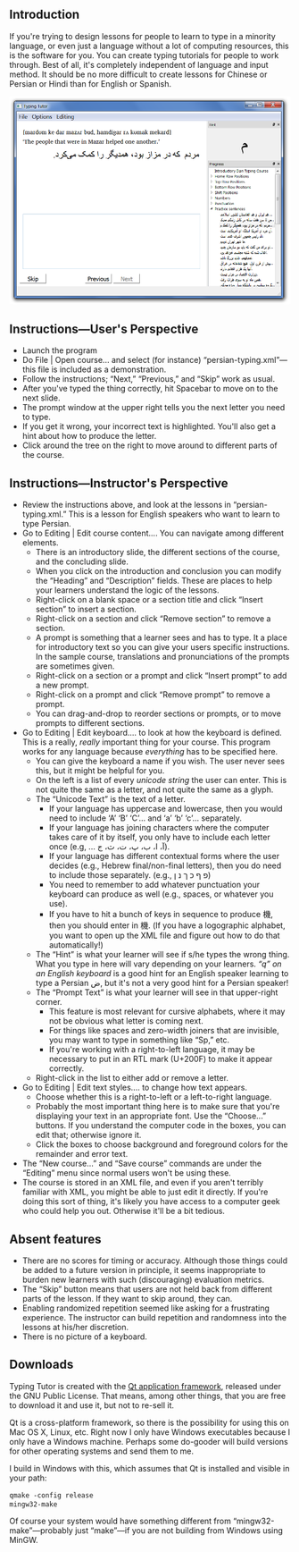 Introduction
------------

If you're trying to design lessons for people to learn to type in a minority language, or even just a language without a lot of computing resources, this is the software for you. You can create typing tutorials for people to work through. Best of all, it's completely independent of language and input method. It should be no more difficult to create lessons for Chinese or Persian or Hindi than for English or Spanish.

![Screenshot of Typing Tutor](typingtutor-screenshot.png)

Instructions—User's Perspective
-------------------------------

*   Launch the program
*   Do File | Open course... and select (for instance) “persian-typing.xml”—this file is included as a demonstration.
*   Follow the instructions; “Next,” “Previous,” and “Skip” work as usual.
*   After you've typed the thing correctly, hit Spacebar to move on to the next slide.
*   The prompt window at the upper right tells you the next letter you need to type.
*   If you get it wrong, your incorrect text is highlighted. You'll also get a hint about how to produce the letter.
*   Click around the tree on the right to move around to different parts of the course.

Instructions—Instructor's Perspective
-------------------------------------

*   Review the instructions above, and look at the lessons in “persian-typing.xml.” This is a lesson for English speakers who want to learn to type Persian.
*   Go to Editing | Edit course content.... You can navigate among different elements.
    *   There is an introductory slide, the different sections of the course, and the concluding slide.
    *   When you click on the introduction and conclusion you can modify the “Heading” and “Description” fields. These are places to help your learners understand the logic of the lessons.
    *   Right-click on a blank space or a section title and click “Insert section” to insert a section.
    *   Right-click on a section and click “Remove section” to remove a section.
    *   A prompt is something that a learner sees and has to type. It a place for introductory text so you can give your users specific instructions. In the sample course, translations and pronunciations of the prompts are sometimes given.
    *   Right-click on a section or a prompt and click “Insert prompt” to add a new prompt.
    *   Right-click on a prompt and click “Remove prompt” to remove a prompt.
    *   You can drag-and-drop to reorder sections or prompts, or to move prompts to different sections.
*   Go to Editing | Edit keyboard.... to look at how the keyboard is defined. This is a really, _really_ important thing for your course. This program works for any language because _everything_ has to be specified here.
    *   You can give the keyboard a name if you wish. The user never sees this, but it might be helpful for you.
    *   On the left is a list of every _unicode string_ the user can enter. This is not quite the same as a letter, and not quite the same as a glyph.
    *   The “Unicode Text” is the text of a letter.
        *   If your language has uppercase and lowercase, then you would need to include ‘A’ ‘B’ ‘C’... and ‘a’ ‘b’ ‘c’... separately.
        *   If your language has joining characters where the computer takes care of it by itself, you only have to include each letter once (e.g, ... آ، ا،‌ ب،‌ پ،‌ ت، ث، ج).
        *   If your language has different contextual forms where the user decides (e.g., Hebrew final/non-final letters), then you do need to include those separately. (e.g., פ ף כ ך נ ן)
        *   You need to remember to add whatever punctuation your keyboard can produce as well (e.g., spaces, or whatever you use).
        *   If you have to hit a bunch of keys in sequence to produce 機, then you should enter in 機. (If you have a logographic alphabet, you want to open up the XML file and figure out how to do that automatically!)
    *   The “Hint” is what your learner will see if s/he types the wrong thing. What you type in here will vary depending on your learners. _“q” on an English keyboard_ is a good hint for an English speaker learning to type a Persian ض, but it's not a very good hint for a Persian speaker!
    *   The “Prompt Text” is what your learner will see in that upper-right corner.
        *   This feature is most relevant for cursive alphabets, where it may not be obvious what letter is coming next.
        *   For things like spaces and zero-width joiners that are invisible, you may want to type in something like “Sp,” etc.
        *   If you're working with a right-to-left language, it may be necessary to put in an RTL mark (U+200F) to make it appear correctly.
    *   Right-click in the list to either add or remove a letter.
*   Go to Editing | Edit text styles.... to change how text appears.
    *   Choose whether this is a right-to-left or a left-to-right language.
    *   Probably the most important thing here is to make sure that you're displaying your text in an appropriate font. Use the “Choose...” buttons. If you understand the computer code in the boxes, you can edit that; otherwise ignore it.
    *   Click the boxes to choose background and foreground colors for the remainder and error text.
*   The “New course...” and “Save course” commands are under the “Editing” menu since normal users won't be using these.
*   The course is stored in an XML file, and even if you aren't terribly familiar with XML, you might be able to just edit it directly. If you're doing this sort of thing, it's likely you have access to a computer geek who could help you out. Otherwise it'll be a bit tedious.

Absent features
---------------

*   There are no scores for timing or accuracy. Although those things could be added to a future version in principle, it seems inappropriate to burden new learners with such (discouraging) evaluation metrics.
*   The “Skip” button means that users are not held back from different parts of the lesson. If they want to skip around, they can.
*   Enabling randomized repetition seemed like asking for a frustrating experience. The instructor can build repetition and randomness into the lessons at his/her discretion.
*   There is no picture of a keyboard.

Downloads
---------

Typing Tutor is created with the [Qt application framework](https://www.qt.io/), released under the GNU Public License. That means, among other things, that you are free to download it and use it, but not to re-sell it.

Qt is a cross-platform framework, so there is the possibility for using this on Mac OS X, Linux, etc. Right now I only have Windows executables because I only have a Windows machine. Perhaps some do-gooder will build versions for other operating systems and send them to me.

I build in Windows with this, which assumes that Qt is installed and visible in your path:

```
qmake -config release
mingw32-make
```

Of course your system would have something different from “mingw32-make”—probably just “make”—if you are not building from Windows using MinGW.
